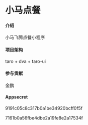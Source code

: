 # 小马点餐

#### 介绍
小马飞腾点餐小程序

#### 项目架构
taro + dva + taro-ui


#### 参与贡献

金鹏


#### Appsecret  
9191c05c8c317b0a1be34920bcff0f5f


7161b0a56fbe4dbe2a19fe8e2a17534f

